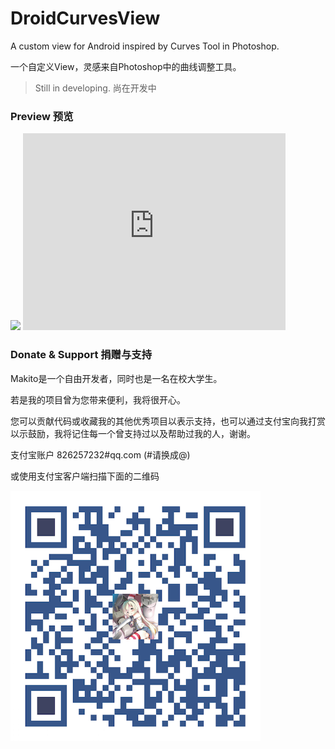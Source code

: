 # DroidCurvesView
A custom view for Android inspired by Curves Tool in Photoshop.

一个自定义View，灵感来自Photoshop中的曲线调整工具。

> Still in developing. 尚在开发中

### Preview 预览

<img src="https://raw.githubusercontent.com/SumiMakito/DroidCurvesView/0ee6238afaa9dea7134b87730473e356c7f57062/art/preview.png" width="400">

<iframe width="420" height="315" src="https://www.youtube.com/embed/rDlI6QYFNdo" frameborder="0" allowfullscreen></iframe>

### Donate &amp; Support 捐赠与支持

Makito是一个自由开发者，同时也是一名在校大学生。

若是我的项目曾为您带来便利，我将很开心。

您可以贡献代码或收藏我的其他优秀项目以表示支持，也可以通过支付宝向我打赏以示鼓励，我将记住每一个曾支持过以及帮助过我的人，谢谢。

支付宝账户 826257232#qq.com (#请换成@)

或使用支付宝客户端扫描下面的二维码

<img src="art/aliqr.png" width="400">